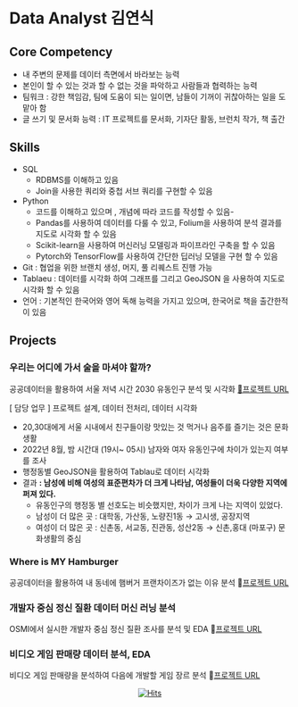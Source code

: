# Data Analyst 김연식

## Core Competency
- 내 주변의 문제를 데이터 측면에서 바라보는 능력
- 본인이 할 수 있는 것과 할 수 없는 것을 파악하고 사람들과 협력하는 능력
- 팀워크 : 강한 책임감, 팀에 도움이 되는 일이면, 남들이 기꺼이 귀찮아하는 일을 도맡아 함
- 글 쓰기 및 문서화 능력 : IT 프로젝트를 문서화, 기자단 활동, 브런치 작가, 책 출간

## Skills
- SQL
    - RDBMS를 이해하고 있음
    - Join을 사용한 쿼리와 중첩 서브 쿼리를 구현할 수 있음
- Python
    - 코드를 이해하고 있으며 , 개념에 따라 코드를 작성할 수 있음-
    - Pandas를 사용하여 데이터를 다룰 수 있고, Folium을 사용하여 분석 결과를 지도로 시각화 할 수 있음
    - Scikit-learn을 사용하여 머신러닝 모델링과 파이프라인 구축을 할 수 있음
    - Pytorch와 TensorFlow를 사용하여 간단한 딥러닝 모델을 구현 할 수 있음
- Git : 협업을 위한 브랜치 생성, 머지, 풀 리퀘스트 진행 가능
- Tablaeu : 데이터를 시각화 하여 그래프를 그리고 GeoJSON 을 사용하여 지도로 시각화 할 수 있음
- 언어 : 기본적인 한국어와 영어 독해 능력을 가지고 있으며, 한국어로 책을 출간한적이 있음

## Projects

### 우리는 어디에 가서 술을 마셔야 할까?

공공데이터을 활용하여 서울 저녁 시간 2030 유동인구 분석 및 시각화 [🔗프로젝트 URL](https://github.com/93model/seoul_2030_night_life_pop)

[ 담당 업무 ]  프로젝트 설계, 데이터 전처리, 데이터 시각화

- 20,30대에게 서울 시내에서 친구들이랑 맛있는 것 먹거나 음주를 즐기는 것은 문화생활
- 2022년 8월, 밤 시간대 (19시~ 05시) 남자와 여자 유동인구에 차이가 있는지 여부를 조사
- 행정동별 GeoJSON을 활용하여 Tablau로 데이터 시각화
- 결과 **: 남성에 비해 여성의 표준편차가 더 크게 나타남, 여성들이 더욱 다양한 지역에 퍼져 있다.**
    - 유동인구의 행정동 별 선호도는 비슷했지만, 차이가 크게 나는 지역이 있었다.
    - 남성이 더 많은 곳 : 대학동, 가산동, 노량진1동  → 고시생, 공장지역
    - 여성이 더 많은 곳 : 신촌동, 서교동, 진관동, 성산2동 → 신촌,홍대 (마포구) 문화생활의 중심
### Where is MY Hamburger
공공데이터을 활용하여 내 동네에 햄버거 프랜차이즈가 없는 이유 분석  🔗[프로젝트 URL](https://github.com/93model/Where_is_my_hamburger)

### 개발자 중심 정신 질환 데이터 머신 러닝 분석
OSMI에서 실시한 개발자 중심 정신 질환 조사를 분석 및 EDA 🔗[프로젝트 URL](https://github.com/93model/osim_mental_illness_survey_analysis)

### 비디오 게임 판매량 데이터 분석, EDA
비디오 게임 판매량을 분석하여 다음에 개발할 게임 장르 분석 🔗[프로젝트 URL](https://github.com/93model/Game_sales_data)
<div align=center>
    
[![Hits](https://hits.seeyoufarm.com/api/count/incr/badge.svg?url=https%3A%2F%2Fgithub.com%2F93model&count_bg=%2379C83D&title_bg=%23555555&icon=github.svg&icon_color=%23E7E7E7&title=hits&edge_flat=false)](https://hits.seeyoufarm.com)
    
</div>
